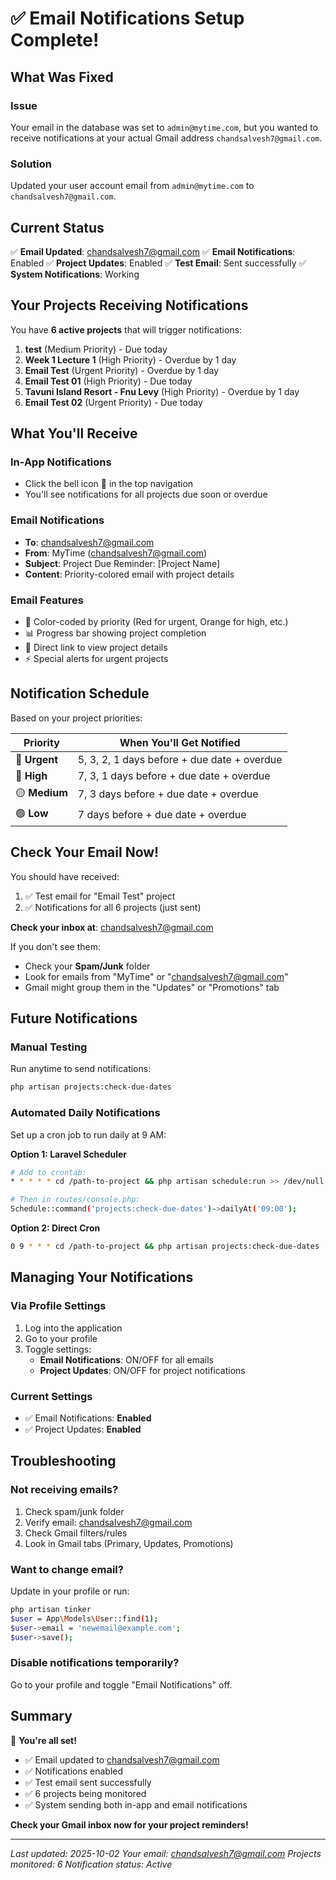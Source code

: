 # ✅ Email Notifications Setup Complete!

## What Was Fixed

### Issue
Your email in the database was set to `admin@mytime.com`, but you wanted to receive notifications at your actual Gmail address `chandsalvesh7@gmail.com`.

### Solution
Updated your user account email from `admin@mytime.com` to `chandsalvesh7@gmail.com`.

## Current Status

✅ **Email Updated**: chandsalvesh7@gmail.com
✅ **Email Notifications**: Enabled
✅ **Project Updates**: Enabled
✅ **Test Email**: Sent successfully
✅ **System Notifications**: Working

## Your Projects Receiving Notifications

You have **6 active projects** that will trigger notifications:

1. **test** (Medium Priority) - Due today
2. **Week 1 Lecture 1** (High Priority) - Overdue by 1 day
3. **Email Test** (Urgent Priority) - Overdue by 1 day
4. **Email Test 01** (High Priority) - Due today
5. **Tavuni Island Resort - Fnu Levy** (High Priority) - Overdue by 1 day
6. **Email Test 02** (Urgent Priority) - Due today

## What You'll Receive

### In-App Notifications
- Click the bell icon 🔔 in the top navigation
- You'll see notifications for all projects due soon or overdue

### Email Notifications
- **To**: chandsalvesh7@gmail.com
- **From**: MyTime (chandsalvesh7@gmail.com)
- **Subject**: Project Due Reminder: [Project Name]
- **Content**: Priority-colored email with project details

### Email Features
- 🎨 Color-coded by priority (Red for urgent, Orange for high, etc.)
- 📊 Progress bar showing project completion
- 🔗 Direct link to view project details
- ⚡ Special alerts for urgent projects

## Notification Schedule

Based on your project priorities:

| Priority | When You'll Get Notified |
|----------|-------------------------|
| 🚨 **Urgent** | 5, 3, 2, 1 days before + due date + overdue |
| 🔴 **High** | 7, 3, 1 days before + due date + overdue |
| 🟡 **Medium** | 7, 3 days before + due date + overdue |
| 🟢 **Low** | 7 days before + due date + overdue |

## Check Your Email Now!

You should have received:
1. ✅ Test email for "Email Test" project
2. ✅ Notifications for all 6 projects (just sent)

**Check your inbox at**: chandsalvesh7@gmail.com

If you don't see them:
- Check your **Spam/Junk** folder
- Look for emails from "MyTime" or "chandsalvesh7@gmail.com"
- Gmail might group them in the "Updates" or "Promotions" tab

## Future Notifications

### Manual Testing
Run anytime to send notifications:
```bash
php artisan projects:check-due-dates
```

### Automated Daily Notifications
Set up a cron job to run daily at 9 AM:

**Option 1: Laravel Scheduler**
```bash
# Add to crontab:
* * * * * cd /path-to-project && php artisan schedule:run >> /dev/null 2>&1

# Then in routes/console.php:
Schedule::command('projects:check-due-dates')->dailyAt('09:00');
```

**Option 2: Direct Cron**
```bash
0 9 * * * cd /path-to-project && php artisan projects:check-due-dates
```

## Managing Your Notifications

### Via Profile Settings
1. Log into the application
2. Go to your profile
3. Toggle settings:
   - **Email Notifications**: ON/OFF for all emails
   - **Project Updates**: ON/OFF for project notifications

### Current Settings
- ✅ Email Notifications: **Enabled**
- ✅ Project Updates: **Enabled**

## Troubleshooting

### Not receiving emails?
1. Check spam/junk folder
2. Verify email: chandsalvesh7@gmail.com
3. Check Gmail filters/rules
4. Look in Gmail tabs (Primary, Updates, Promotions)

### Want to change email?
Update in your profile or run:
```bash
php artisan tinker
$user = App\Models\User::find(1);
$user->email = 'newemail@example.com';
$user->save();
```

### Disable notifications temporarily?
Go to your profile and toggle "Email Notifications" off.

## Summary

🎉 **You're all set!**

- ✅ Email updated to chandsalvesh7@gmail.com
- ✅ Notifications enabled
- ✅ Test email sent successfully
- ✅ 6 projects being monitored
- ✅ System sending both in-app and email notifications

**Check your Gmail inbox now for your project reminders!**

---

*Last updated: 2025-10-02*
*Your email: chandsalvesh7@gmail.com*
*Projects monitored: 6*
*Notification status: Active*
